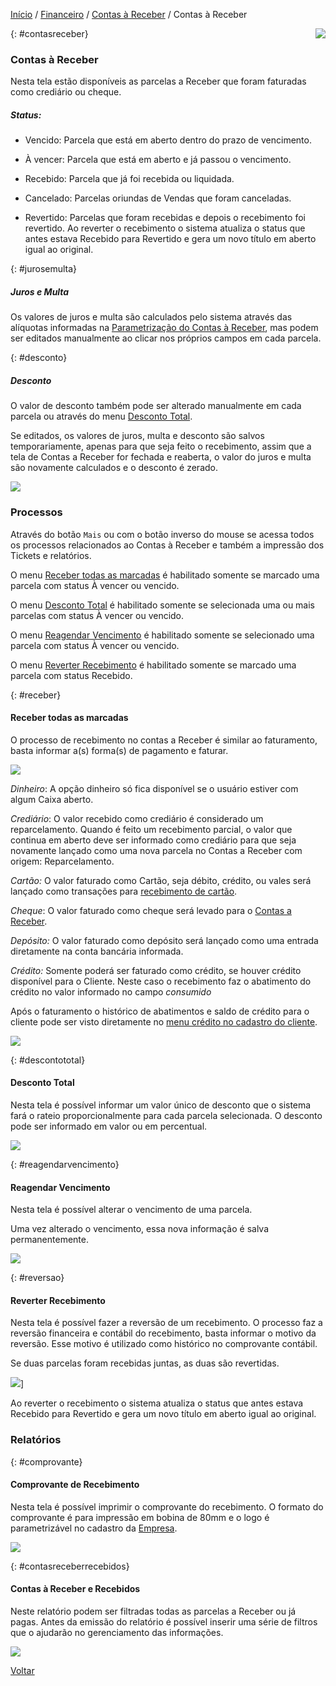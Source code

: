 [Início](index.md) / [Financeiro](financeiro.md) /  [Contas à Receber](financeiro.md#financeirocontasreceber) / Contas à Receber

<a href="http://docs.continentenuvem.com.br/dicas.html#dicas"><img align="right" src="http://docs.continentenuvem.com.br/images/dicas.png"></a>



{: #contasreceber}

### Contas à Receber

Nesta tela estão disponíveis as parcelas a Receber que foram faturadas como crediário ou cheque.

##### Status: 

- Vencido: Parcela que está em aberto dentro do prazo de vencimento.
- À vencer: Parcela que está em aberto e já passou o vencimento.
- Recebido: Parcela que já foi recebida ou liquidada.

- Cancelado: Parcelas oriundas de Vendas que foram canceladas.
- Revertido: Parcelas que foram recebidas e depois o recebimento foi revertido. Ao reverter o recebimento o sistema atualiza o status que antes estava Recebido para Revertido e gera um novo título em aberto igual ao original.

{: #jurosemulta}

##### Juros e Multa

Os valores de juros e multa são calculados pelo sistema através das alíquotas informadas na [Parametrização do Contas à Receber](sistema_parametrizacao.md#contasreceber), mas podem ser editados manualmente  ao clicar nos próprios campos em cada parcela. 

{: #desconto}

##### Desconto

O valor de desconto também pode ser alterado manualmente em cada parcela ou através do menu [Desconto Total](financeiro_contas_receber.md#descontototal).

Se editados, os valores de juros, multa e desconto são salvos temporariamente, apenas para que seja feito o recebimento, assim que a tela de Contas a Receber for fechada e reaberta, o valor do juros e multa são novamente calculados  e o desconto é zerado.

![](images/financeiro_contas_receber_descontolinha.jpg)



### Processos

Através do botão `Mais` ou com o botão inverso do mouse se acessa todos os processos relacionados ao Contas à Receber e também a impressão dos Tickets e relatórios.

O menu [Receber todas as marcadas](financeiro_contas_receber.md#receber) é habilitado somente se marcado uma parcela com status À vencer ou vencido.

O menu [Desconto Total](financeiro_contas_receber.md#descontototal) é habilitado somente se selecionada uma ou mais parcelas com status À vencer ou vencido.

O menu [Reagendar Vencimento](financeiro_contas_recebimento.md#reagendarvencimento) é habilitado somente se selecionado uma parcela com status À vencer ou vencido.

O menu [Reverter Recebimento](financeiro_contas_recebimento.md#reversao) é habilitado somente se marcado uma parcela com status Recebido.



{: #receber}

#### Receber todas as marcadas

O processo de recebimento no contas a Receber é similar ao faturamento, basta informar a(s) forma(s) de pagamento e faturar.

![](images/financeiro_contas_receber_receber.jpg) 

*Dinheiro*: A opção dinheiro só fica disponível se o usuário estiver com algum Caixa aberto.

*Crediário*:  O valor recebido como crediário é considerado um reparcelamento. Quando é feito um recebimento parcial, o valor que continua em aberto deve ser informado como crediário para que seja novamente lançado como uma nova parcela no Contas a Receber com origem: Reparcelamento.

*Cartão:* O valor faturado como Cartão, seja débito, crédito, ou vales será lançado como transações para [recebimento de cartão](financeiro_administradora_cartao.md#recebimento).

*Cheque*:  O valor faturado como cheque será levado para o [Contas a Receber](financeiro_contas_receber.md#contasreceber).

*Depósito:* O valor faturado como depósito será lançado como uma entrada diretamente na conta bancária informada.

*Crédito:* Somente poderá ser faturado como crédito, se houver crédito disponível para o Cliente. Neste caso o recebimento faz o abatimento do crédito no valor informado no campo *consumido*

Após o faturamento o histórico de abatimentos e saldo de crédito para o cliente pode ser visto diretamente no [menu crédito no cadastro do cliente](vendas_cliente.md#credito).

![](images/financeiro_contas_receber_credito.jpg)

{: #descontototal}

#### Desconto Total

Nesta tela é possível informar um valor único de desconto que o sistema fará o rateio proporcionalmente para cada parcela selecionada. O desconto pode ser informado em valor ou em percentual.

![](images/financeiro_contas_receber_descontototal.jpg)



{: #reagendarvencimento}

#### Reagendar Vencimento


Nesta tela  é possível alterar o vencimento de uma parcela.

Uma vez alterado o vencimento, essa nova informação é salva permanentemente.



![](images/financeiro_contas_receber_reagendar.jpg)





{: #reversao}

#### Reverter Recebimento

Nesta tela  é possível fazer a reversão de um recebimento. O processo faz a reversão financeira e contábil do recebimento, basta informar o motivo da reversão. Esse motivo é utilizado como histórico no comprovante contábil.

Se duas parcelas foram recebidas juntas, as duas são revertidas.

![](images/financeiro_contas_receber_reversao.jpg)]



Ao reverter o recebimento o sistema atualiza o status que antes estava Recebido para Revertido e gera um novo título em aberto igual ao original.





### Relatórios

{: #comprovante}

#### Comprovante de Recebimento

Nesta tela  é possível imprimir o comprovante do recebimento. O formato do comprovante é para impressão em bobina de 80mm e o logo é parametrizável no cadastro da [Empresa](administracao_empresa.md#logo).

![](images/financeiro_contas_receber_comprovante.jpg)



{: #contasreceberrecebidos}

#### Contas à Receber e Recebidos

Neste relatório podem ser filtradas todas as parcelas a Receber ou já pagas. Antes da emissão do relatório é possível inserir uma série de filtros que o ajudarão no gerenciamento das informações.

![](images/financeiro_contas_receber_relatorio.jpg)

[Voltar](financeiro.md#financeirocontasreceber)

